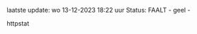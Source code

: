 laatste update: 
wo 13-12-2023 18:22   uur 
Status: FAALT - geel - 
<div class="service Y">httpstat</div>